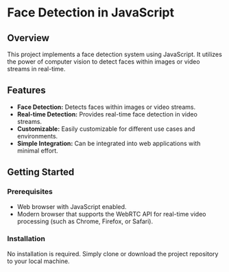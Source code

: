 # Face Detection in JavaScript

## Overview
This project implements a face detection system using JavaScript. It utilizes the power of computer vision to detect faces within images or video streams in real-time.

## Features
- **Face Detection:** Detects faces within images or video streams.
- **Real-time Detection:** Provides real-time face detection in video streams.
- **Customizable:** Easily customizable for different use cases and environments.
- **Simple Integration:** Can be integrated into web applications with minimal effort.

## Getting Started
### Prerequisites
- Web browser with JavaScript enabled.
- Modern browser that supports the WebRTC API for real-time video processing (such as Chrome, Firefox, or Safari).

### Installation
No installation is required. Simply clone or download the project repository to your local machine.
